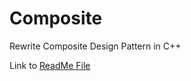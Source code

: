 # Composite
Rewrite Composite Design Pattern in C++

Link to [ReadMe File](https://github.com/ivy-yue/Design-Pattern)
